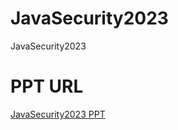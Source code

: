 # JavaSecurity2023
JavaSecurity2023
# PPT URL
<a href="https://docs.google.com/presentation/d/1Xc5rfaMDAuOEj5zB9V4-1x8Youqvd0aQ/">JavaSecurity2023 PPT</a>
